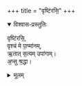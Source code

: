 +++
title = "वृष्टि॑रसि॒"
+++
<details open><summary>विश्वास-प्रस्तुतिः</summary>

वृष्टि॑रसि॒,  
वृश्च॑ मे पा॒प्मा॑नम्,  
ऋ॒तात् स॒त्यम् उपा॑गाम्।  
अ॒प्सु श्र॒द्धा। 
</details>

<details><summary>मूलम्</summary>

वृष्टि॑रसि॒,  वृश्च॑ मे पा॒प्मा॑नम्, ऋ॒तात् स॒त्यम् उपा॑गाम्।  
अ॒प्सु श्र॒द्धा।
</details>
